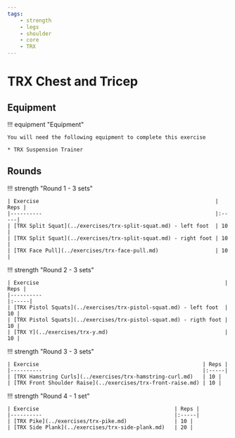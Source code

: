```yaml
---
tags:
    - strength
    - legs
    - shoulder
    - core
    - TRX
---
```


# TRX Chest and Tricep

## Equipment

!!! equipment "Equipment"

    You will need the following equipment to complete this exercise
    
    * TRX Suspension Trainer

## Rounds

!!! strength "Round 1 - 3 sets"

    | Exercise                                                        | Reps |
    |----------                                                       |:-----|
    | [TRX Split Squat](../exercises/trx-split-squat.md) - left foot  | 10 |
    | [TRX Split Squat](../exercises/trx-split-squat.md) - right foot | 10 |
    | [TRX Face Pull](../exercises/trx-face-pull.md)                  | 10 |

!!! strength "Round 2 - 3 sets"

    | Exercise                                                           | Reps |
    |----------                                                          |:-----|
    | [TRX Pistol Squats](../exercises/trx-pistol-squat.md) - left foot  | 10 |
    | [TRX Pistol Squats](../exercises/trx-pistol-squat.md) - rigth foot | 10 |
    | [TRX Y](../exercises/trx-y.md)                                     | 10 |

!!! strength "Round 3 - 3 sets"

    | Exercise                                                    | Reps |
    |----------                                                   |:-----|
    | [TRX Hamstring Curls](../exercises/trx-hamstring-curl.md)   | 10 |
    | [TRX Front Shoulder Raise](../exercises/trx-front-raise.md) | 10 |

!!! strength "Round 4 - 1 set"

    | Exercise                                           | Reps |
    |----------                                          |:-----|
    | [TRX Pike](../exercises/trx-pike.md)               | 10 |
    | [TRX Side Plank](../exercises/trx-side-plank.md)   | 20 |
